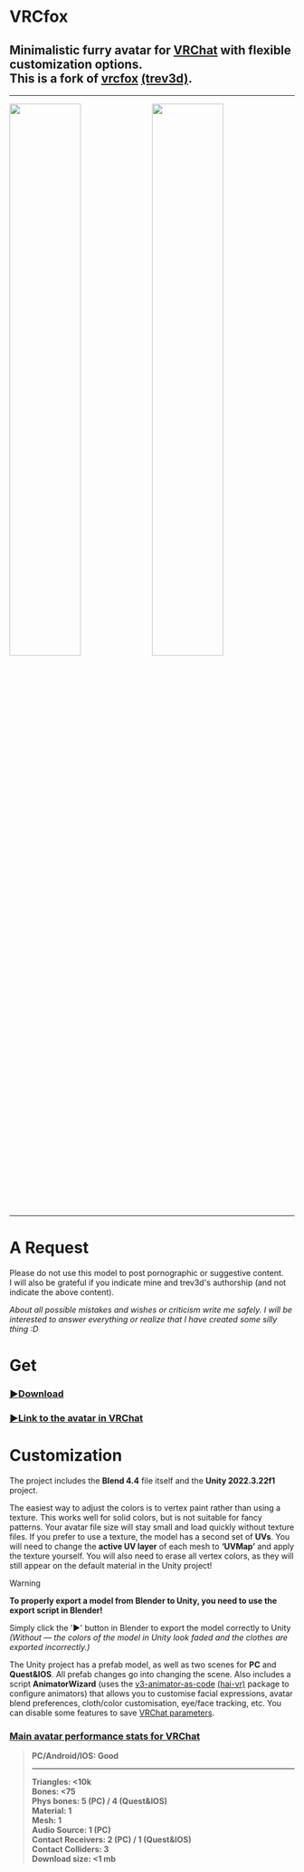 # **VRCfox**
## Minimalistic furry avatar for [VRChat](https://hello.vrchat.com/) with flexible customization options.<br>This is a fork of [vrcfox](https://github.com/trev3d/vrcfox) [(trev3d)](https://github.com/trev3d).

___
<img src="https://github.com/user-attachments/assets/10af22fd-2160-4c5f-9364-925f8428f95d" width="50%"><img src="https://github.com/user-attachments/assets/2923e6cc-4414-4ce5-bf1c-98b9995fa9a9" width="50%">
___

# А Request
Please do not use this model to post pornographic or suggestive content.</br>
I will also be grateful if you indicate mine and trev3d's authorship (and not indicate the above content).

*About all possible mistakes and wishes or criticism write me safely. I will be interested to answer everything or realize that I have created some silly thing :D*

# Get
### [:arrow_forward:Download](https://github.com/strakacher21/vrcfox-2.3_body_and_cloth_edition/archive/refs/heads/main.zip)

### [:arrow_forward:Link to the avatar in VRChat](https://vrchat.com/home/avatar/avtr_433942b4-d25f-4add-ad34-75c0d20e4ae1)

# Customization
The project includes the **Blend 4.4** file itself and the **Unity 2022.3.22f1** project.

The easiest way to adjust the colors is to vertex paint rather than using a texture. This works well for solid colors, but is not suitable for fancy patterns. Your avatar file size will stay small and load quickly without texture files. If you prefer to use a texture, the model has a second set of **UVs**. You will need to change the **active UV layer** of each mesh to **‘UVMap’** and apply the texture yourself. You will also need to erase all vertex colors, as they will still appear on the default material in the Unity project! 

> [!WARNING]
>**To properly export a model from Blender to Unity, you need to use the export script in Blender!** 
>
>Simply click the '▶' button in Blender to export the model correctly to Unity </br>
>*(Without — the colors of the model in Unity look faded and the clothes are exported incorrectly.)*

The Unity project has a prefab model, as well as two scenes for **PC** and **Quest&IOS**. All prefab changes go into changing the scene. Аlso includes a script **AnimatorWizard** (uses the  [v3-animator-as-code](https://github.com/hai-vr/av3-animator-as-code) [(hai-vr)](https://github.com/hai-vr) package to configure animators) that allows you to customise facial expressions, avatar blend preferences, cloth/color customisation, eye/face tracking, etc. You can disable some features to save [VRChat parameters](https://creators.vrchat.com/avatars/animator-parameters/).

### [Main avatar performance stats for VRChat](https://creators.vrchat.com/avatars/avatar-performance-ranking-system#avatar-performance-ranking-stats)
>**PC/Android/IOS: Good**<br>
>___
>**Triangles: <10k**<br>
>**Bones: <75**<br>
>**Phys bones: 5 (PC) / 4 (Quest&IOS)**<br>
>**Material: 1**<br>
>**Mesh: 1**<br>
>**Audio Source: 1 (PC)**<br>
>**Contact Receivers: 2 (PC) / 1 (Quest&IOS)**<br>
>**Contact Colliders: 3**<br>
>**Download size: <1 mb**<br>